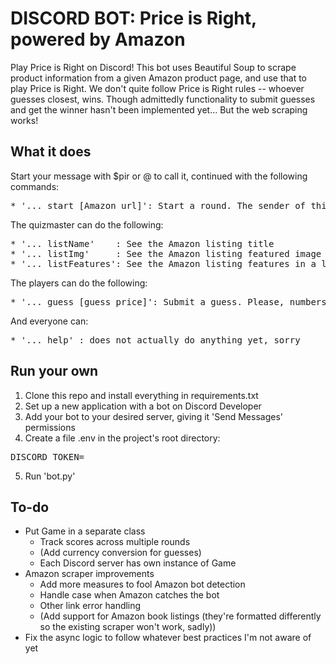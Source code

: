 # DISCORD BOT: Price is Right, powered by Amazon
Play Price is Right on Discord!
This bot uses Beautiful Soup to scrape product information from a given Amazon product page, and use that to play Price is Right.
We don't quite follow Price is Right rules -- whoever guesses closest, wins. Though admittedly functionality to submit guesses and get the winner hasn't been implemented yet... But the web scraping works!
## What it does
Start your message with $pir or @<the bot> to call it, continued with the following commands:
<pre>
* '... start [Amazon url]': Start a round. The sender of this message will be the quizmaster, and won't be allowed to submit a guess. 
</pre>
The quizmaster can do the following: 
<pre>
* '... listName'    : See the Amazon listing title
* '... listImg'     : See the Amazon listing featured image
* '... listFeatures': See the Amazon listing features in a list... Sometimes junk entries come through, just ignore those >.<
</pre>
The players can do the following:
<pre>
* '... guess [guess price]': Submit a guess. Please, numbers only for now. Don't put the $, we'll add handling for that later
</pre>
And everyone can:
<pre>
* '... help' : does not actually do anything yet, sorry
</pre>
## Run your own
1. Clone this repo and install everything in requirements.txt
2. Set up a new application with a bot on Discord Developer 
3. Add your bot to your desired server, giving it 'Send Messages' permissions
4. Create a file .env in the project's root directory:
<pre>
DISCORD_TOKEN=<your token here, as a string>
</pre>
5. Run 'bot.py'
## To-do
* Put Game in a separate class
    * Track scores across multiple rounds
    * (Add currency conversion for guesses)
    * Each Discord server has own instance of Game
* Amazon scraper improvements
    * Add more measures to fool Amazon bot detection
    * Handle case when Amazon catches the bot
    * Other link error handling
    * (Add support for Amazon book listings (they're formatted differently so the existing scraper won't work, sadly))
* Fix the async logic to follow whatever best practices I'm not aware of yet